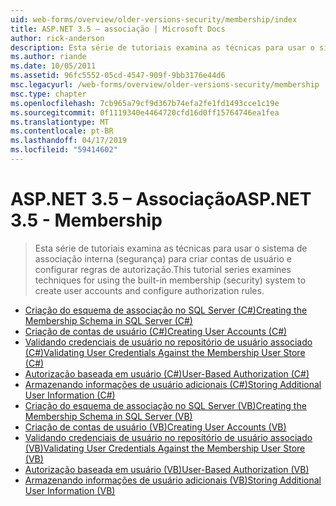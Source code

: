 ```yaml
---
uid: web-forms/overview/older-versions-security/membership/index
title: ASP.NET 3.5 – associação | Microsoft Docs
author: rick-anderson
description: Esta série de tutoriais examina as técnicas para usar o sistema de associação interna (segurança) para criar contas de usuário e configurar regras de autorização.
ms.author: riande
ms.date: 10/05/2011
ms.assetid: 96fc5552-05cd-4547-909f-9bb3176e44d6
msc.legacyurl: /web-forms/overview/older-versions-security/membership
msc.type: chapter
ms.openlocfilehash: 7cb965a79cf9d367b74efa2fe1fd1493cce1c19e
ms.sourcegitcommit: 0f1119340e4464720cfd16d0ff15764746ea1fea
ms.translationtype: MT
ms.contentlocale: pt-BR
ms.lasthandoff: 04/17/2019
ms.locfileid: "59414602"
---
```

# <a name="aspnet-35---membership"></a><span data-ttu-id="2b815-103">ASP.NET 3.5 – Associação</span><span class="sxs-lookup"><span data-stu-id="2b815-103">ASP.NET 3.5 - Membership</span></span>

> <span data-ttu-id="2b815-104">Esta série de tutoriais examina as técnicas para usar o sistema de associação interna (segurança) para criar contas de usuário e configurar regras de autorização.</span><span class="sxs-lookup"><span data-stu-id="2b815-104">This tutorial series examines techniques for using the built-in membership (security) system to create user accounts and configure authorization rules.</span></span>


- [<span data-ttu-id="2b815-105">Criação do esquema de associação no SQL Server (C#)</span><span class="sxs-lookup"><span data-stu-id="2b815-105">Creating the Membership Schema in SQL Server (C#)</span></span>](creating-the-membership-schema-in-sql-server-cs.md)
- [<span data-ttu-id="2b815-106">Criação de contas de usuário (C#)</span><span class="sxs-lookup"><span data-stu-id="2b815-106">Creating User Accounts (C#)</span></span>](creating-user-accounts-cs.md)
- [<span data-ttu-id="2b815-107">Validando credenciais de usuário no repositório de usuário associado (C#)</span><span class="sxs-lookup"><span data-stu-id="2b815-107">Validating User Credentials Against the Membership User Store (C#)</span></span>](validating-user-credentials-against-the-membership-user-store-cs.md)
- [<span data-ttu-id="2b815-108">Autorização baseada em usuário (C#)</span><span class="sxs-lookup"><span data-stu-id="2b815-108">User-Based Authorization (C#)</span></span>](user-based-authorization-cs.md)
- [<span data-ttu-id="2b815-109">Armazenando informações de usuário adicionais (C#)</span><span class="sxs-lookup"><span data-stu-id="2b815-109">Storing Additional User Information (C#)</span></span>](storing-additional-user-information-cs.md)
- [<span data-ttu-id="2b815-110">Criação do esquema de associação no SQL Server (VB)</span><span class="sxs-lookup"><span data-stu-id="2b815-110">Creating the Membership Schema in SQL Server (VB)</span></span>](creating-the-membership-schema-in-sql-server-vb.md)
- [<span data-ttu-id="2b815-111">Criação de contas de usuário (VB)</span><span class="sxs-lookup"><span data-stu-id="2b815-111">Creating User Accounts (VB)</span></span>](creating-user-accounts-vb.md)
- [<span data-ttu-id="2b815-112">Validando credenciais de usuário no repositório de usuário associado (VB)</span><span class="sxs-lookup"><span data-stu-id="2b815-112">Validating User Credentials Against the Membership User Store (VB)</span></span>](validating-user-credentials-against-the-membership-user-store-vb.md)
- [<span data-ttu-id="2b815-113">Autorização baseada em usuário (VB)</span><span class="sxs-lookup"><span data-stu-id="2b815-113">User-Based Authorization (VB)</span></span>](user-based-authorization-vb.md)
- [<span data-ttu-id="2b815-114">Armazenando informações de usuário adicionais (VB)</span><span class="sxs-lookup"><span data-stu-id="2b815-114">Storing Additional User Information (VB)</span></span>](storing-additional-user-information-vb.md)
